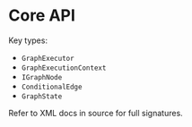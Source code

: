 # Core API

Key types:

- `GraphExecutor`
- `GraphExecutionContext`
- `IGraphNode`
- `ConditionalEdge`
- `GraphState`

Refer to XML docs in source for full signatures.
